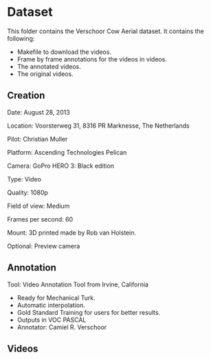 Dataset
=======


This folder contains the Verschoor Cow Aerial dataset. It contains the following:
- Makefile to download the videos.
- Frame by frame annotations for the videos in videos.
- The annotated videos.
- The original videos.


Creation
--------


Date: August 28, 2013

Location: Voorsterweg 31, 8316 PR Marknesse, The Netherlands

Pilot: Christian Muller

Platform: Ascending Technologies Pelican

Camera: GoPro HERO 3: Black edition

Type: Video

Quality: 1080p

Field of view: Medium

Frames per second: 60

Mount: 3D printed made by Rob van Holstein.

Optional: Preview camera


Annotation
----------


Tool: Video Annotation Tool from Irvine, California
- Ready for Mechanical Turk.
- Automatic interpolation.
- Gold Standard Training for users for better results.
- Outputs in VOC PASCAL 
- Annotator: Camiel R. Verschoor


Videos
------

